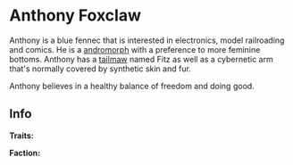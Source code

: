 # Anthony Foxclaw

Anthony is a blue fennec that is interested in electronics, model railroading and comics. He is a [andromorph](../universe/andromorph.md) with a preference to more feminine bottoms. Anthony has a [tailmaw](../universe/tailmaw.md) named Fitz as well as a cybernetic arm that's normally covered by synthetic skin and fur.

Anthony believes in a healthy balance of freedom and doing good.

## Info

**Traits:**

**Faction:**